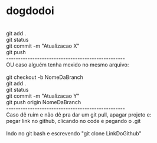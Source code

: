 # dogdodoi

<br> git add .
<br> git status
<br> git commit -m "Atualizacao X"
<br> git push
<br> --------------------------------------------------
<br> OU caso alguém tenha mexido no mesmo arquivo:
<br>
<br> git checkout -b NomeDaBranch
<br> git add .
<br> git status
<br> git commit -m "Atualizacao Y"
<br> git push origin NomeDaBranch
<br> --------------------------------------------------
<br> Caso dê ruim e não dê pra dar um git pull, apagar projeto e:
<br> pegar link no github, clicando no code e pegando o .git
<br>
<br> Indo no git bash e escrevendo "git clone LinkDoGithub"
